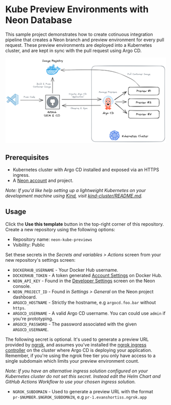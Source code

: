 # Kube Preview Environments with Neon Database

This sample project demonstrates how to create cotinuous integration pipeline
that creates a Neon branch and preview environment for every pull request.
These preview environments are deployed into a Kubernetes cluster, and are
kept in sync with the pull request using Argo CD.

![Architecture Overview](/images/architecture.png)

## Prerequisites

* Kubernetes cluster with Argo CD installed and exposed via an HTTPS ingress.
* A [Neon account](https://console.neon.tech/sign_in) and project.

_Note: If you'd like help setting up a lightweight Kubernetes on your development machine using [Kind](https://kind.sigs.k8s.io/), visit [_kind-cluster/README.md_](/kind-cluster/README.md)._

## Usage

Click the **Use this template** button in the top-right corner of this
repository. Create a new repository using the following options:

* Repository name: `neon-kube-previews`
* Vsibility: Public

Set these secrets in the *Secrets and variables > Actions* screen from
your new repository's settings screen:

* `DOCKERHUB_USERNAME` - Your Docker Hub username.
* `DOCKERHUB_TOKEN` - A token generated [Account Settings](https://hub.docker.com/settings/security) on Docker Hub.
* `NEON_API_KEY` - Found in the [Developer Settings](https://console.neon.tech/app/settings/api-keys) screen on the Neon console.
* `NEON_PROJECT_ID` - Found in *Settings > General* on the Neon project dashboard.
* `ARGOCD_HOSTNAME` - Strictly the hostname, e.g `argocd.foo.bar` without `https`.
* `ARGOCD_USERNAME` - A valid Argo CD username. You can could use `admin` if you're prototyping.
* `ARGOCD_PASSWORD` - The password associated with the given `ARGOCD_USERNAME`.

The following secret is optional. It's used to generate a preview URL
provided by [ngrok](https://ngrok.io), and assumes you've installed the 
[ngrok ingress controller](https://ngrok.com/blog-post/ngrok-k8s) on the
cluster where Argo CD is deploying your application. Remember, if you're using
the ngrok free tier you only have access to a single subdomain which limits
your preview environment count.

*Note: If you have an alternative ingress solution configured on your Kubernetes cluster do not set this secret. Instead edit the Helm Chart and GitHub Actions Workflow to use your chosen ingress solution.*

* `NGROK_SUBDOMAIN` - Used to generate a preview URL with the format `pr-$NUMBER.$NGROK_SUBDOMAIN`, e.g `pr-1.evanshortiss.ngrok.app`

